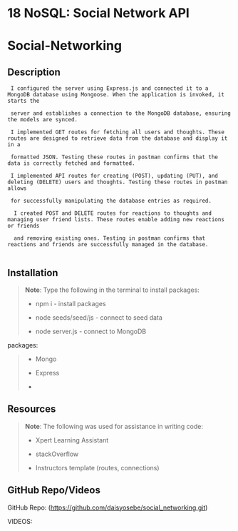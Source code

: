 # 18 NoSQL: Social Network API

# Social-Networking 

## Description
```
 I configured the server using Express.js and connected it to a MongoDB database using Mongoose. When the application is invoked, it starts the 
 
 server and establishes a connection to the MongoDB database, ensuring the models are synced.

 I implemented GET routes for fetching all users and thoughts. These routes are designed to retrieve data from the database and display it in a 
 
 formatted JSON. Testing these routes in postman confirms that the data is correctly fetched and formatted.

 I implemented API routes for creating (POST), updating (PUT), and deleting (DELETE) users and thoughts. Testing these routes in postman allows 
 
 for successfully manipulating the database entries as required.

  I created POST and DELETE routes for reactions to thoughts and managing user friend lists. These routes enable adding new reactions or friends 
  
  and removing existing ones. Testing in postman confirms that reactions and friends are successfully managed in the database.


```

## Installation
> **Note**: Type the following in the terminal to install packages:
>
> * npm i - install packages
>
> * node seeds/seed/js - connect to seed data
>
> * node server.js - connect to MongoDB
>


packages:
> * Mongo
>
> * Express
>
> * 


## Resources

> **Note**: The following was used for assistance in writing code:
>
> * Xpert Learning Assistant 
>
> * stackOverflow
>
> * Instructors template (routes, connections)
>

## GitHub Repo/Videos
GitHub Repo: (https://github.com/daisyosebe/social_networking.git)

VIDEOS: 
